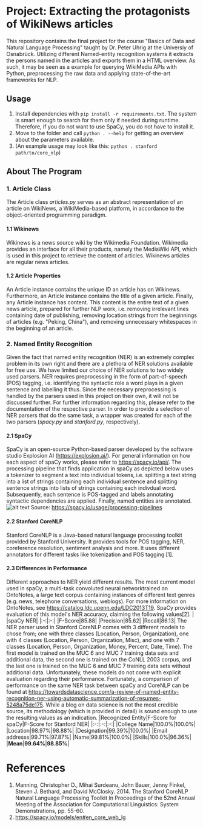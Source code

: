  # Project: Extracting the protagonists of WikiNews articles

This repository contains the final project for the course "Basics of Data and Natural Language Processing" taught by Dr. Peter Uhrig at the Universiy of Osnabrück. Utilizing different Named-entity recognition systems it extracts the persons named in the articles and exports them in a HTML overview. As such, it may be seen as a example for querying WikiMedia APIs with Python, preprocessing the raw data and applying state-of-the-art frameworks for NLP.

## Usage
1. Install dependencies with `pip install -r requirements.txt`. The system is smart enough to search for them only if needed during runtime. Therefore, if you do not want to use SpaCy, you do not have to install it.
2. Move to the folder and call `python . --help` for getting an overview about the parameters available.
3. (An example usage may look like this: `python . stanford path/to/core_nlp`)

## About The Program
### 1. Article Class
The Article class _articles.py_ serves as an abstract representation of an article on WikiNews, a WikiMedia-based platform, in accordance to the object-oriented programming paradigm.

#### 1.1 Wikinews
Wikinews is a news source wiki by the Wikimedia Foundation. Wikimedia provides an interface for all their products, namely the MediaWiki API, which is used in this project to retrieve the content of articles. Wikinews articles are regular news articles.

#### 1.2 Article Properties
An Article instance contains the unique ID an article has on Wikinews. Furthermore, an Article instance contains the title of a given article. Finally, any Article instance has content. This content is the entire text of a given news article, prepared for further NLP work, i.e. removing irrelevant lines containing date of publishing, removing location strings from the beginnings of articles (e.g. "Peking, China"), and removing unnecessary whitespaces in the beginning of an article.

### 2. Named Entity Recognition
Given the fact that named entity recognition (NER) is an extremely complex problem in its own right and there are a plethora of NER solutions available for free use. We have limited our choice of NER solutions to two widely used parsers. NER requires preprocessing in the form of part-of-speech (POS) tagging, i.e. identifying the syntactic role a word plays in a given sentence and labelling it thus. Since the necessary preprocessing is handled by the parsers used in this project on their own, it will not be discussed further. For further information regarding this, please refer to the documentation of the respective parser.
In order to provide a selection of NER parsers that do the same task, a wrapper was created for each of the two parsers (_spacy.py_ and _stanford.py_, respectively).

#### 2.1 SpaCy
SpaCy is an open-source Python-based parser developed by the software studio Explosion AI (https://explosion.ai/). For general information on how each aspect of spaCy works, please refer to https://spacy.io/api/.
The processing pipeline that finds application in spaCy as depicted below uses a tokenizer to segment a text into individual tokens, i.e. splitting a text string into a list of strings containing each individual sentence and splitting sentence strings into lists of strings containing each indivdual word. Subsequently, each sentence is POS-tagged and labels annotating syntactic dependencies are applied. Finally, named entities are annotated.
![alt text](https://spacy.io/assets/img/pipeline.svg)
Source: https://spacy.io/usage/processing-pipelines

#### 2.2 Stanford CoreNLP
Stanford CoreNLP is a Java-based natural language processing toolkit provided by Stanford University. It provides tools for POS tagging, NER, coreference resolution, sentiment analysis and more. It uses different annotators for different tasks like tokenization and POS tagging [1].

#### 2.3 Differences in Performance
Different approaches to NER yield different results. The most current model used in spaCy, a multi-task convoluted neural networktrained on OntoNotes, a large text corpus containing instances of different text genres (e.g. news, telephone conversations, weblogs). For more information on OntoNotes, see https://catalog.ldc.upenn.edu/LDC2013T19. SpaCy provides evaluation of this model's NER accuracy, claiming the following values[2].
|   |spaCy NER|
|:-:|:-:|
|F-Score|85.88|
|Precision|85.62|
|Recall|86.13|
The NER parser used in Stanford CoreNLP comes with 3 different models to chose from; one with three classes (Location, Person, Organization), one with 4 classes (Location, Person, Organization, Misc), and one with 7 classes (Location, Person, Organization, Money, Percent, Date, Time). The first model is trained on the MUC 6 and MUC 7 training data sets and additional data, the second one is trained on the CoNLL 2003 corpus, and the last one is trained on the MUC 6 and MUC 7 training data sets without additional data. Unfortunately, these models do not come with explicit evaluation regarding their performance.
Fortunately, a comparison of performance on the same NER task between spaCy and CoreNLP can be found at https://towardsdatascience.com/a-review-of-named-entity-recognition-ner-using-automatic-summarization-of-resumes-5248a75de175. While a blog on data science is not the most credible source, its methodology (which is provided in detail) is sound enough to use the resulting values as an indication.
|Recognized Entity|F-Score for spaCy|F-Score for Stanford NER|
|:-:|:-:|:-:|
|College Name|100.0%|100.0%|
|Location|98.97%|98.88%|
|Designation|99.39%|100.0%|
|Email addresss|99.71%|97.87%|
|Name|99.81%|100.0%|
|Skills|100.0%|96.36%|
|**Mean**|**99.64%**|**98.85%**|

# References
1. Manning, Christopher D., Mihai Surdeanu, John Bauer, Jenny Finkel, Steven J. Bethard, and David McClosky. 2014. The Stanford CoreNLP Natural Language Processing Toolkit In Proceedings of the 52nd Annual Meeting of the Association for Computational Linguistics: System Demonstrations, pp. 55-60.
2. https://spacy.io/models/en#en_core_web_lg